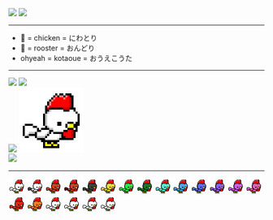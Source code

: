 <p>
  <a href="http://twitter.com/kotaoue"><img src="https://img.shields.io/badge/Twitter-1DA1F2?style=for-the-badge&logo=twitter&logoColor=white" /></a>
  <a href="https://www.facebook.com/kotaoue"><img src="https://img.shields.io/badge/Facebook-1877F2?style=for-the-badge&logo=facebook&logoColor=white" /></a>
</p>

--- 

* 🐔 = chicken = にわとり
* 🐓 = rooster = おんどり
* ohyeah = kotaoue = おうえこうた

---
<p>
<a href="https://github.com/kotaoue"><img height="140px" src="https://github-readme-stats.vercel.app/api?username=kotaoue&show_icons=true&theme=apprentice" /></a>
<a href="https://github.com/kotaoue"><img height="140px" src="https://github-readme-stats.vercel.app/api/top-langs/?username=kotaoue&layout=compact&theme=apprentice" /></a><br />
<a href="https://wakatime.com/@kotaoue"><img src="https://github-readme-stats.vercel.app/api/wakatime?username=kotaoue&layout=compact&theme=apprentice" /></a>
<img src="./images/white_basic-tiptoe-basic-tiptoe-basic-jump_4_delay64.gif"><br />
<img src="https://github-profile-trophy.vercel.app/?username=kotaoue&theme=apprentice">
</p>

---
<p>
<img src="./images/white.png">
<img src="./images/panda.png">
<img src="./images/brown.png">
<img src="./images/brownBlack.png">
<img src="./images/black.png">
<img src="./images/yellow.png">
<img src="./images/green.png">
<img src="./images/mossGreen.png">
<img src="./images/lightBlue.png">
<img src="./images/blue.png">
<img src="./images/bluePurple.png">
<img src="./images/purple.png">
<img src="./images/pinkPurple.png">
<img src="./images/pink.png">
<img src="./images/red.png">
<img src="./images/orange.png">
<img src="./images/white.png">
<img src="./images/white.png">
<img src="./images/white.png">
<img src="./images/white.png">
</p>

